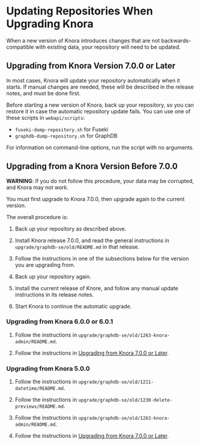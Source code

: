<!---
Copyright © 2015-2021 the contributors (see Contributors.md).

This file is part of DSP — DaSCH Service Platform.

DSP is free software: you can redistribute it and/or modify
it under the terms of the GNU Affero General Public License as published
by the Free Software Foundation, either version 3 of the License, or
(at your option) any later version.

DSP is distributed in the hope that it will be useful,
but WITHOUT ANY WARRANTY; without even the implied warranty of
MERCHANTABILITY or FITNESS FOR A PARTICULAR PURPOSE.  See the
GNU Affero General Public License for more details.

You should have received a copy of the GNU Affero General Public
License along with DSP. If not, see <http://www.gnu.org/licenses/>.
-->

# Updating Repositories When Upgrading Knora

When a new version of Knora introduces changes that are not backwards-compatible with existing data, your repository
will need to be updated.

## Upgrading from Knora Version 7.0.0 or Later

In most cases, Knora will update your repository automatically when it starts. If manual changes are needed, these will
be described in the release notes, and must be done first.

Before starting a new version of Knora, back up your repository, so you can restore it in case the automatic repository
update fails. You can use one of these scripts in `webapi/scripts`:

- `fuseki-dump-repository.sh` for Fuseki
- `graphdb-dump-repository.sh` for GraphDB

For information on command-line options, run the script with no arguments.

## Upgrading from a Knora Version Before 7.0.0

**WARNING**: If you do not follow this procedure, your data may be corrupted, and Knora may not work.

You must first upgrade to Knora 7.0.0, then upgrade again to the current version.

The overall procedure is:

1. Back up your repository as described above.

2. Install Knora release 7.0.0, and read the general instructions in
   `upgrade/graphdb-se/old/README.md` in that release.

3. Follow the instructions in one of the subsections below for the version you are upgrading from.

4. Back up your repository again.

5. Install the current release of Knore, and follow any manual update instructions in its release notes.

6. Start Knora to continue the automatic upgrade.

### Upgrading from Knora 6.0.0 or 6.0.1

1. Follow the instructions in `upgrade/graphdb-se/old/1263-knora-admin/README.md`.

2. Follow the instructions in
   [Upgrading from Knora 7.0.0 or Later](#upgrading-from-knora-7-0-0-or-later).

### Upgrading from Knora 5.0.0

1. Follow the instructions in `upgrade/graphdb-se/old/1211-datetime/README.md`.

2. Follow the instructions in `upgrade/graphdb-se/old/1230-delete-previews/README.md`.

3. Follow the instructions in `upgrade/graphdb-se/old/1263-knora-admin/README.md`.

4. Follow the instructions in
   [Upgrading from Knora 7.0.0 or Later](#upgrading-from-knora-7-0-0-or-later).
